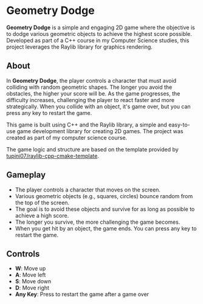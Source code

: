 # Geometry Dodge

**Geometry Dodge** is a simple and engaging 2D game where the objective is to dodge various geometric objects to achieve the highest score possible. Developed as part of a C++ course in my Computer Science studies, this project leverages the Raylib library for graphics rendering.

## About

In **Geometry Dodge**, the player controls a character that must avoid colliding with random geometric shapes. The longer you avoid the obstacles, the higher your score will be. As the game progresses, the difficulty increases, challenging the player to react faster and more strategically. When you collide with an object, it's game over, but you can press any key to restart the game.

This game is built using C++ and the Raylib library, a simple and easy-to-use game development library for creating 2D games. The project was created as part of my computer science course.

The game logic and structure are based on the template provided by [tupini07/raylib-cpp-cmake-template](https://github.com/tupini07/raylib-cpp-cmake-template/tree/main).

## Gameplay

- The player controls a character that moves on the screen.
- Various geometric objects (e.g., squares, circles) bounce random from the top of the screen.
- The goal is to avoid these objects and survive for as long as possible to achieve a high score.
- The longer you survive, the more challenging the game becomes.
- When you get hit by an object, the game ends. You can press any key to restart the game.

## Controls

- **W**: Move up
- **A**: Move left
- **S**: Move down
- **D**: Move right
- **Any Key**: Press to restart the game after a game over
